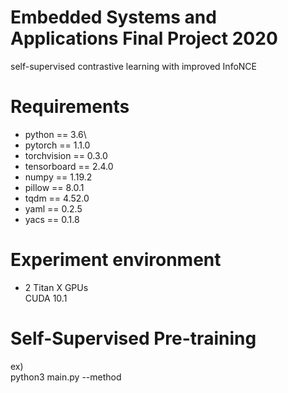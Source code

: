 # Embedded Systems and Applications Final Project 2020
self-supervised contrastive learning with improved InfoNCE
# Requirements
* python == 3.6\\
* pytorch == 1.1.0<br>
* torchvision == 0.3.0<br>
* tensorboard == 2.4.0<br>
* numpy == 1.19.2<br>
* pillow == 8.0.1<br>
* tqdm == 4.52.0<br>
* yaml == 0.2.5<br>
* yacs == 0.1.8<br>
# Experiment environment 
* 2 Titan X GPUs<br>
CUDA 10.1
# Self-Supervised Pre-training
ex)<br>
python3 main.py --method


